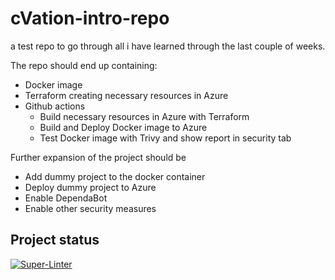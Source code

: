 # cVation-intro-repo
a test repo to go through all i have learned through the last couple of weeks.

The repo should end up containing:
- Docker image
- Terraform creating necessary resources in Azure
- Github actions
  - Build necessary resources in Azure with Terraform
  - Build and Deploy Docker image to Azure
  - Test Docker image with Trivy and show report in security tab

Further expansion of the project should be
- Add dummy project to the docker container
- Deploy dummy project to Azure
- Enable DependaBot
- Enable other security measures
  
## Project status
[![Super-Linter](https://github.com/Tha-cVation/cvation-intro-repo/actions/workflows/check-linting.yml/badge.svg)](https://github.com/marketplace/actions/super-linter)